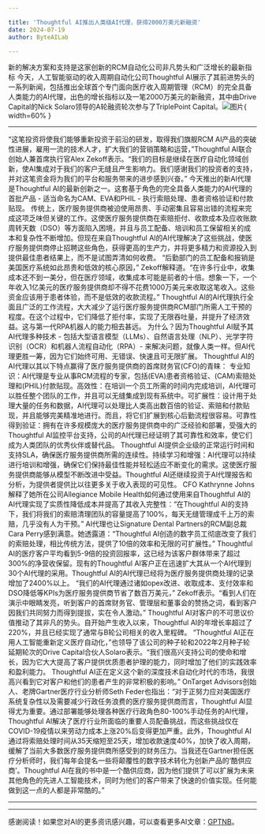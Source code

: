 ```yaml
---

title: 'Thoughtful AI推出人类级AI代理，获得2000万美元新融资'
date: 2024-07-19
author: ByteAILab

---
```


新的解决方案和支持是这家创新的RCM自动化公司非凡势头和广泛增长的最新指标
今天，人工智能驱动的收入周期自动化公司Thoughtful AI展示了其前进势头的一系列新闻，包括推出全球首个专门面向医疗收入周期管理（RCM）的完全具备人类能力的AI代理，出色的增长指标以及一笔2000万美元的新融资，其中由Drive Capital的Nick Solaro领导的A轮融资轮次参与了TriplePoint Capital。![图片](https://ai-techpark.com/wp-content/uploads/2024/07/Thoughtful-960x540.jpg){ width=60% }

---

“这笔投资将使我们能够重新投资于前沿的研发，取得我们旗舰RCM AI产品的突破性进展，雇用一流的技术人才，扩大我们的营销策略和运营，”Thoughtful AI联合创始人兼首席执行官Alex Zekoff表示。“我们的目标是继续在医疗自动化领域创新，使AI集成对于我们的客户无缝且产生影响力。我们感谢我们的投资者的支持，并对这笔资金将为我们的平台和服务带来的进步感到兴奋。”
今天推出的新AI代理是Thoughtful AI的最新创新之一。这套基于角色的完全具备人类能力的AI代理的首批产品 - 适当命名为CAM、EVA和PHIL - 执行索赔处理、患者资格验证和付款贴现。
传统上，医疗服务提供商被迫使用昂贵、手动密集且容易出错的流程来完成这项乏味但关键的工作。这使医疗服务提供商在索赔拒付、收款成本及应收账款周转天数（DSO）等方面陷入困境，并且与员工配备、培训和员工保留相关的成本和复杂性不断增加。但现在来自Thoughtful AI的AI代理解决了这些挑战，使医疗服务提供商停止招聘这些角色，获得更高的生产力，并将更多精力和资源投入到提供最佳患者结果上，而不是试图弄清如何收费。
“后勤部门的员工配备和报销是美国医疗系统如此昂贵和低效的核心原因，” Zekoff解释道。“在许多行业中，收集成本还不到一美分，但在医疗领域，收集成本可能是前者的十倍。想象一下，一个年收入1亿美元的医疗服务提供商却不得不花费1000万美元来收取这笔收入。这些资金应该用于患者体验，而不是低效的收款流程。”
Thoughtful AI的AI代理执行全面且广泛的工作流程，大大减少了运行医疗服务提供商RCM部门所需人工干预的程度。在这个过程中，它们降低了拒付率，实现了无限吞吐量，并提升了经济效益。这与第一代RPA机器人的能力相去甚远。
为什么？因为Thoughtful AI赋予其AI代理多种技术 - 包括大型语言模型（LLMs）、自然语言处理（NLP）、光学字符识别（OCR）和机器人流程自动化（RPA）- 来解决问题，就像人类一样。但AI代理更胜一筹，因为它们始终可用、无错误、快速且可无限扩展。
Thoughtful AI的AI代理以其以下特点赢得了医疗服务提供商的首席财务官(CFO)的青睐：
专业知识：AI代理是专业从事RCM流程的专家，包括(EVA)患者资格验证、(CAM)索赔处理和(PHIL)付款贴现。高效性：在培训一个员工所需的时间内完成培训，AI代理可以胜任整个团队的工作，并且可以无缝集成到现有系统中。可扩展性：设计用于处理大量的任务和数据，AI代理可以处理比人类高出数百倍的验证、索赔和付款贴现，并且能够完美精准地进行。而且，将它们扩展到核心后勤流程很容易。可靠性得到验证：拥有在许多规模庞大的医疗服务提供商中的广泛经验和部署，受强大的Thoughtful AI监控平台支持，公司的AI代理已经证明了其可靠性和效率，使它们成为人类团队的优秀伙伴或替代品。 Thoughtful AI提供企业级的正常运行时间和支持SLA，确保医疗服务提供商所需的连续性。持续学习和增强：AI代理可以持续进行培训和增强，确保它们保持最佳性能并轻松适应不断变化的需求。这使医疗服务提供商能够从模型不断改进中受益。Thoughtful AI还继续投资于AI代理报告和分析，为提供者提供比以往更多关于收入表现的可见性。
CFO Kathrynne Johns解释了她所在公司Allegiance Mobile Health如何通过使用来自Thoughtful AI的AI代理实现了实质性降低成本并提高了其收入完整性：“在Thoughtful AI的支持下，我们将我们的索赔清理团队的容量提高了100%，每天无缝管理成千上万的索赔，几乎没有人为干预。”
AI代理也让Signature Dental Partners的RCM副总裁Cara Perry感到满意。她透露道：“Thoughtful AI创造的数字员工彻底改变了我们的索赔处理，相比传统方法，提供了10倍的效率和无限的可扩展性。”
Thoughtful AI的医疗客户平均看到5-9倍的投资回报率，这已经为该客户群体带来了超过300%的净营收保留。现有的Thoughtful AI客户正在迅速扩大其从一个AI代理到30个AI代理的采用。Thoughtful AI的AI代理已经将为医疗服务提供商处理的记录增加了2400%以上。
“我们的AI代理通过诸如opex改进、收取成本、支付效率和DSO降低等KPIs为医疗服务提供商节省了数百万美元，” Zekoff表示。“看到人们在演示中眼睛发亮，听到客户的首席财务官、管理层和董事会的赞扬之词，看到客户因我们共同努力而得到提拔，实在令人激动。”
Thoughtful AI对客户的不可思议价值推动了其非凡的势头。自开始产生收入以来，Thoughtful AI的年增长率超过了220%，并且已经实现了通常与B轮公司相关的收入里程碑。
“Thoughtful AI正在用人工智能重新定义医疗自动化，”也领导了该公司的种子轮和2022年2月种子轮延期轮次的Drive Capital合伙人Solaro表示。“我们很高兴支持公司的使命和增长，因为它大大提高了客户提供优质患者护理的能力，同时增加了他们的实践效率和盈利能力。 Thoughtful AI正在定义这个新的深度技术自动化时代的市场，我很高兴看到它对客户和他们的患者产生的非常积极的影响。”
OnTarget Advisors创始人、老牌Gartner医疗行业分析师Seth Feder也指出：“对于正努力应对美国医疗系统复杂性以及需要减少行政任务浪费的医疗服务提供商而言，Thoughtful AI显得尤为重要。通过部署能够处理各种医疗行政角色80-100%手动任务的AI代理，Thoughtful AI解决了医疗行业所面临的重要人员配备挑战，而这些挑战仅在COVID-19疫情以来劳动力成本上涨20%后变得更加严重。此外，Thoughtful AI通过将索赔处理时间从35天缩短至25天，增加收款速度40%，加快了收入周期，缓解了当前大多数医疗服务提供商所感受到的财务压力。当我还在Gartner担任医疗分析师时，我们每年会提名一些将颠覆性的数字技术转化为创新产品的‘酷供应商’。Thoughtful AI在我的书中是一个酷供应商，因为他们提供了可以扩展为未来其他角色的先进人工智能技术，同时为他们的客户带来了快速的价值实现。任何能做到这一点的人都是非常酷的。”

---
---
感谢阅读！如果您对AI的更多资讯感兴趣，可以查看更多AI文章：[GPTNB](https://gptnb.com)。